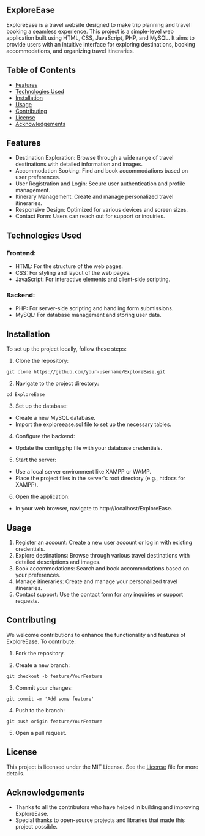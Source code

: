 ## ExploreEase

ExploreEase is a travel website designed to make trip planning and travel booking a seamless experience. This project is a simple-level web application built using HTML, CSS, JavaScript, PHP, and MySQL. It aims to provide users with an intuitive interface for exploring destinations, booking accommodations, and organizing travel itineraries.

## Table of Contents

- [Features](#Features)
- [Technologies Used](#Technologies-Used)
- [Installation](#Installation)
- [Usage](#Usage)
- [Contributing](#Contributing)
- [License](#License)
- [Acknowledgements](#Acknowledgements)

## Features

- Destination Exploration: Browse through a wide range of travel destinations with detailed information and images.
- Accommodation Booking: Find and book accommodations based on user preferences.
- User Registration and Login: Secure user authentication and profile management.
- Itinerary Management: Create and manage personalized travel itineraries.
- Responsive Design: Optimized for various devices and screen sizes.
- Contact Form: Users can reach out for support or inquiries.

## Technologies Used

### Frontend:

- HTML: For the structure of the web pages.
- CSS: For styling and layout of the web pages.
- JavaScript: For interactive elements and client-side scripting.

### Backend:

- PHP: For server-side scripting and handling form submissions.
- MySQL: For database management and storing user data.

## Installation

To set up the project locally, follow these steps:

1. Clone the repository:

```
git clone https://github.com/your-username/ExploreEase.git
```

2. Navigate to the project directory:

```
cd ExploreEase
```

3. Set up the database:

- Create a new MySQL database.
- Import the exploreease.sql file to set up the necessary tables.

4. Configure the backend:

- Update the config.php file with your database credentials.

5. Start the server:

- Use a local server environment like XAMPP or WAMP.
- Place the project files in the server's root directory (e.g., htdocs for XAMPP).

6. Open the application:

- In your web browser, navigate to http://localhost/ExploreEase.

## Usage

1. Register an account: Create a new user account or log in with existing credentials.
2. Explore destinations: Browse through various travel destinations with detailed descriptions and images.
3. Book accommodations: Search and book accommodations based on your preferences.
4. Manage itineraries: Create and manage your personalized travel itineraries.
5. Contact support: Use the contact form for any inquiries or support requests.

## Contributing

We welcome contributions to enhance the functionality and features of ExploreEase. To contribute:

1. Fork the repository.

2. Create a new branch:

```
git checkout -b feature/YourFeature
```

3. Commit your changes:

```
git commit -m 'Add some feature'
```

4. Push to the branch:

```
git push origin feature/YourFeature
```

5. Open a pull request.

## License

This project is licensed under the MIT License. See the [License](#LICENSE) file for more details.

## Acknowledgements

- Thanks to all the contributors who have helped in building and improving ExploreEase.
- Special thanks to open-source projects and libraries that made this project possible.
